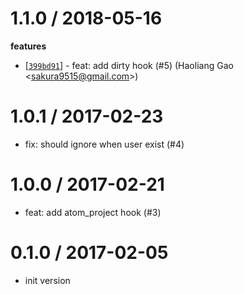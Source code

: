 
1.1.0 / 2018-05-16
==================

**features**
  * [[`399bd91`](http://github.com/popomore/projj-hooks/commit/399bd91b92f4aeaee73bfaa8147c7d85a7227303)] - feat: add dirty hook (#5) (Haoliang Gao <<sakura9515@gmail.com>>)

1.0.1 / 2017-02-23
==================

  * fix: should ignore when user exist (#4)

1.0.0 / 2017-02-21
==================

  * feat: add atom_project hook (#3)

0.1.0 / 2017-02-05
==================

  * init version

